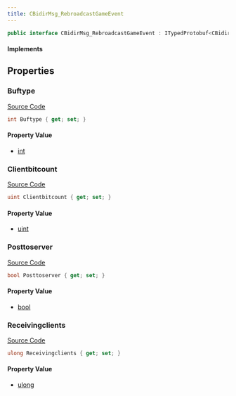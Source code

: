 ```yaml
---
title: CBidirMsg_RebroadcastGameEvent
---
```


```csharp
public interface CBidirMsg_RebroadcastGameEvent : ITypedProtobuf<CBidirMsg_RebroadcastGameEvent>, INativeHandle
```

#### Implements

## Properties

### Buftype

[Source Code](https://github.com/swiftly-solution/swiftlys2/blob/main/managed/src/SwiftlyS2.Generated/Protobufs/Interfaces/CBidirMsg_RebroadcastGameEvent.cs#L16)

```csharp
int Buftype { get; set; }
```

#### Property Value

- [int](https://learn.microsoft.com/dotnet/api/system.int32)

### Clientbitcount

[Source Code](https://github.com/swiftly-solution/swiftlys2/blob/main/managed/src/SwiftlyS2.Generated/Protobufs/Interfaces/CBidirMsg_RebroadcastGameEvent.cs#L19)

```csharp
uint Clientbitcount { get; set; }
```

#### Property Value

- [uint](https://learn.microsoft.com/dotnet/api/system.uint32)

### Posttoserver

[Source Code](https://github.com/swiftly-solution/swiftlys2/blob/main/managed/src/SwiftlyS2.Generated/Protobufs/Interfaces/CBidirMsg_RebroadcastGameEvent.cs#L13)

```csharp
bool Posttoserver { get; set; }
```

#### Property Value

- [bool](https://learn.microsoft.com/dotnet/api/system.boolean)

### Receivingclients

[Source Code](https://github.com/swiftly-solution/swiftlys2/blob/main/managed/src/SwiftlyS2.Generated/Protobufs/Interfaces/CBidirMsg_RebroadcastGameEvent.cs#L22)

```csharp
ulong Receivingclients { get; set; }
```

#### Property Value

- [ulong](https://learn.microsoft.com/dotnet/api/system.uint64)

